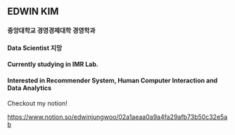 ## EDWIN KIM
#### 중앙대학교 경영경제대학 경영학과
#### Data Scientist 지망
#### Currently studying in IMR Lab.
#### Interested in Recommender System, Human Computer Interaction and Data Analytics


Checkout my notion!

https://www.notion.so/edwinjungwoo/02a1aeaa0a9a4fa29afb73b50c32e5ab
